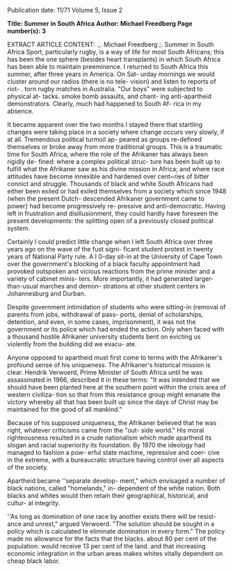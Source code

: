 Publication date: 11/71
Volume 5, Issue 2

**Title: Summer in South Africa**
**Author: Michael Freedberg**
**Page number(s): 3**

EXTRACT ARTICLE CONTENT:
.,. 
Michael Freedberg 
;. 
Summer in South Africa 
Sport, particularly rugby, is a way of 
life for most South Africans; this has 
been the one sphere (besides heart 
transplants) in which South Africa has 
been able to maintain preeminence. I 
returned to South Africa this summer, 
after three years in America. On Sat-
urday mornings we would cluster 
around our radios (there is no tele-
vision) and listen to reports of riot-
. torn rugby matches in Australia. "Our 
boys" were subjected to physical at-
tacks. smoke bomb assaults, and chant-
ing anti-apartheid demonstrators. Clearly, 
much had happened to South Af-
rica in my absence. 


It became apparent over the two 
months I stayed there that startling 
changes were taking place in a society 
where change occurs very slowly, if at 
all. Tremendous political turmoil ap-
peared as groups re-defined themselves 
or broke away from more traditional 
groups. This is a traumatic time for 
South Africa, where the role of the 
Afrikaner has always been rigidly de-
fined: where a complex political struc-
ture has been built up to fulfill what 
the Afrikaner saw as his divine mission 
in Africa; and where race attitudes have 
become innexible and hardened over 
cent~ries of bitter connict and struggle. 
Thousands of black and white South 
Africans had either been exiled or had 
exiled themselves from a society which 
since 1948 (when the present Dutch-
descended Afrikaner government came 
to power} had become progressively re-
pressive and anti-democratic. Having 
left in frustration and disillusionment, 
they could hardly have foreseen the 
present developments: the splitting 
open of a previously closed political 
system. 


Certainly I could predict little change 
when I left South Africa over three 
years ago on the wave of the fust signi-
ficant student protest in twenty years 
of National Party rule. A I 0-day sit-in 
at the University of Cape Town over the 
government's blocking of a black faculty 
appointment had provoked outspoken 
and vicious reactions from the prime 
minister and a variety of cabinet minis-
ters. More importantly, it had generated 
larger-than-usual marches and demon-
strations at other student centers in 
Johannesburg and Durban. 


Despite government intimidation of 
students who were sitting-in (removal 
of parents from jobs, withdrawal of pass-
ports, denial of scholarships, detention, 
and even, in some cases, imprisonment), 
it was not the government or its police 
which had ended the action. Only when 
faced with a thousand hostile Afrikaner 
university students bent on evicting us 
violently from the building did we evacu-
ate. 


Anyone opposed to apartheid must 
first come to terms with the Afrikaner's 
profound sense of his uniqueness. The 
Afrikaner's historical mission is clear. 
Hendrik Verwoerd, Prime Minister of 
South Africa until he was assassinated 
in 1966, described it in these terms: 
"It was intended that we should have 
been planted here at the southern point 
within the crisis area of western civiliza-
tion so that from this resistance group 
might emanate the victory whereby all 
that has been built up since the days of 
Christ may be maintained for the good of 
all mankind." 


Because of his supposed uniqueness, 
the Afrikaner believed that he was right, 
whatever criticisms came from the "out-
side world." His moral righteousness 
resulted in a crude nationalism which 
made apartheid its slogan and racial 
superiority its foundation. By 1970 the 
ideology had managed to fashion a pow-
erful state machine, repressive and coer-
cive in the extreme, with a bureaucratic 
structure having control over all aspects 
of the society. 


Apartheid became ''separate develop-
ment," which envisaged a number of 
black nations, called "homelands," in-
dependent of the white nation. Both 
blacks and whites would then retain 
their geographical, historical, and cultur-
al integrity. 


''As long as domination of one race 
by another exists there will be resist-
ance and unrest," argued Verwoerd. 
"The solution should be sought in a 
policy which is calculated te eliminate 
domination in every form." The policy 
made no allowance for the facts that 
the blacks. about 80 per cent of the 
population. would receive 13 per cent 
of the land. and that increasing economic 
integration in the urban areas makes 
whites vitally dependent on cheap 
black labor.